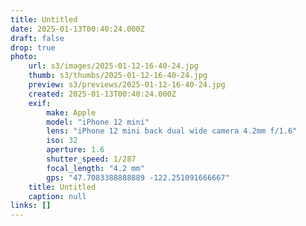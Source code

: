 ```yaml
---
title: Untitled
date: 2025-01-13T00:40:24.000Z
draft: false
drop: true
photo:
    url: s3/images/2025-01-12-16-40-24.jpg
    thumb: s3/thumbs/2025-01-12-16-40-24.jpg
    preview: s3/previews/2025-01-12-16-40-24.jpg
    created: 2025-01-13T00:40:24.000Z
    exif:
        make: Apple
        model: "iPhone 12 mini"
        lens: "iPhone 12 mini back dual wide camera 4.2mm f/1.6"
        iso: 32
        aperture: 1.6
        shutter_speed: 1/287
        focal_length: "4.2 mm"
        gps: "47.7083388888889 -122.251091666667"
    title: Untitled
    caption: null
links: []
---
```

